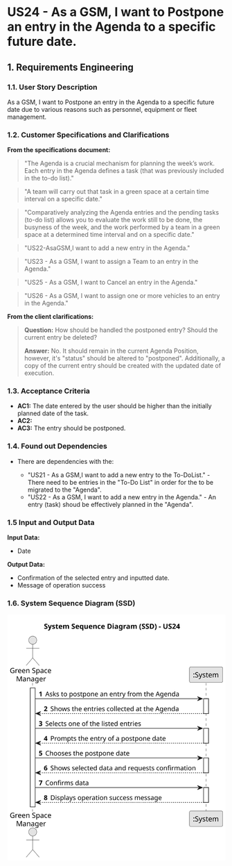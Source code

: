 # US24 - As a GSM, I want to Postpone an entry in the Agenda to a specific future date.

## 1. Requirements Engineering

### 1.1. User Story Description

As a GSM, I want to Postpone an entry in the Agenda to a specific future date due to various reasons such as personnel, equipment or fleet management.

### 1.2. Customer Specifications and Clarifications

**From the specifications document:**

>   "The Agenda is a crucial mechanism for planning the week’s work. Each entry in the Agenda defines a task (that was previously included in the to-do list)."

>   "A team will carry out that task in a green space at a certain time interval on a specific date."

>   "Comparatively analyzing the Agenda entries and the pending tasks (to-do list) allows you to evaluate the work still to be done, the busyness of the week, and the work performed by a team in a green space at a determined time interval and on a specific date."

>   "US22-AsaGSM,I want to add a new entry in the Agenda."

>   "US23 - As a GSM, I want to assign a Team to an entry in the Agenda."

>   "US25 - As a GSM, I want to Cancel an entry in the Agenda."

>   "US26 - As a GSM, I want to assign one or more vehicles to an entry in the Agenda."

**From the client clarifications:**

> **Question:** How should be handled the postponed entry? Should the current entry be deleted?  
>
> **Answer:** No. It should remain in the current Agenda Position, however, it's "status" should be altered to "postponed". Additionally, a copy of the current entry should be created with the updated date of execution.


### 1.3. Acceptance Criteria

* **AC1:** The date entered by the user should be higher than the initially planned date of the task.
* **AC2:** 
* **AC3:** The entry should be postponed.

### 1.4. Found out Dependencies

* There are dependencies with the:

  * "US21 - As a GSM,I want to add a new entry to the To-DoList." - There need to be entries in the "To-Do List" in order for the to be migrated to the "Agenda".
  * "US22 - As a GSM, I want to add a new entry in the Agenda." - An entry (task) shoud be effectively planned in the "Agenda".

### 1.5 Input and Output Data

**Input Data:**

* Date

**Output Data:**

* Confirmation of the selected entry and inputted date.
* Message of operation success

### 1.6. System Sequence Diagram (SSD)

![System Sequence Diagram](svg/us24-system-sequence-diagram.svg)